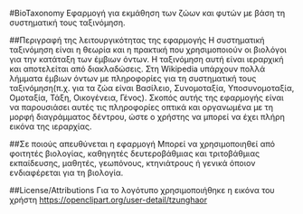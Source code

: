 #BioTaxonomy
Εφαρμογή για εκμάθηση των ζώων και φυτών με βάση τη συστηματική τους ταξινόμηση.

##Περιγραφή της λειτουργικότητας της εφαρμογής
Η συστηματική ταξινόμηση είναι η θεωρία και η πρακτική που χρησιμοποιούν οι βιολόγοι για την κατάταξη των έμβιων όντων. Η ταξινόμηση αυτή είναι ιεραρχική και αποτελείται από διακλαδώσεις. Στη Wikipedia υπάρχουν πολλά λήμματα έμβιων όντων με πληροφορίες για τη συστηματική τους ταξινόμηση(π.χ. για τα ζώα είναι Βασίλειο, Συνομοταξία, Υποσυνομοταξία, Ομοταξία, Τάξη, Οικογένεια, Γένος). 
Σκοπός αυτής της εφαρμογής είναι να παρουσιάσει αυτές τις πληροφορίες οπτικά και οργανωμένα με τη μορφή διαγράμματος δέντρου, ώστε ο χρήστης να μπορεί να έχει πλήρη εικόνα της ιεραρχίας.  

##Σε ποιούς απευθύνεται η εφαρμογή
Μπορεί να χρησιμοποιηθεί από φοιτητές βιολογίας, καθηγητές δευτεροβάθμιας και τριτοβάθμιας εκπαίδευσης, μαθητές, γεωπόνους, κτηνιάτρους ή γενικά όποιον ενδιαφέρεται για τη βιολογία. 

##License/Attributions
Για το λογότυπο χρησιμοποιήθηκε η εικόνα του χρήστη https://openclipart.org/user-detail/tzunghaor 



